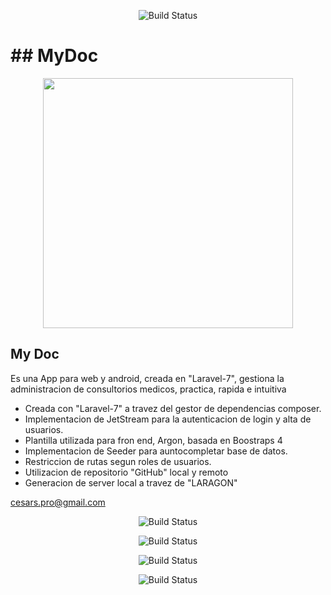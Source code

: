 <p align="center">
 <img src="https://i.postimg.cc/13xWgVdN/medico.png" alt="Build Status">
    <p align="center">
        <h1> ## MyDoc</h1>
    </p>
</p>

 
<p align="center"><a href="https://laravel.com" target="_blank"><img src="https://raw.githubusercontent.com/laravel/art/master/logo-lockup/5%20SVG/2%20CMYK/1%20Full%20Color/laravel-logolockup-cmyk-red.svg" width="400"></a></p>
 

## My Doc

Es una App para web y android, creada en "Laravel-7", gestiona la administracion de consultorios medicos, practica, rapida e intuitiva

- Creada con "Laravel-7" a travez del gestor de dependencias composer.
- Implementacion de JetStream para la autenticacion de login y alta de usuarios.
- Plantilla utilizada para fron end, Argon, basada en Boostraps 4
- Implementacion de Seeder para auntocompletar base de datos. 
- Restriccion de rutas segun roles de usuarios.
- Utilizacion de repositorio "GitHub" local y remoto
- Generacion de server local a travez de "LARAGON"

cesars.pro@gmail.com

<p align="center">
 <img src="https://i.postimg.cc/yNsvj4s1/login.png" alt="Build Status">
</p>
<p align="center">
 <img src="https://i.postimg.cc/Xqmskr7m/form.png" alt="Build Status">
</p>
<p align="center">
 <img src="https://i.postimg.cc/HkQ6bsGv/hprarios.png" alt="Build Status">
</p>
<p align="center">
 <img src="https://i.postimg.cc/s2mK06gp/listaDoc.png" alt="Build Status">
</p>

